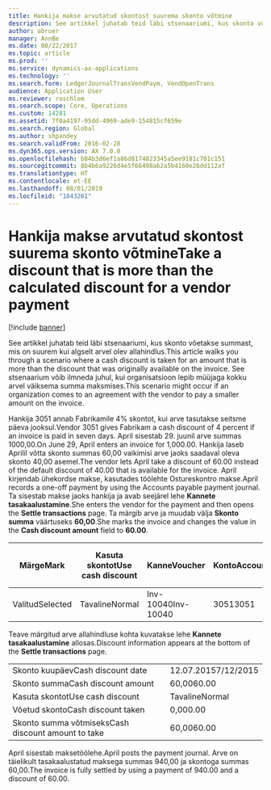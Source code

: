 ```yaml
---
title: Hankija makse arvutatud skontost suurema skonto võtmine
description: See artikkel juhatab teid läbi stsenaariumi, kus skonto võetakse summast, mis on suurem kui algselt arvel olev allahindlus. See stsenaarium võib ilmneda juhul, kui organisatsioon lepib müüjaga kokku arvel väiksema summa maksmises.
author: abruer
manager: AnnBe
ms.date: 08/22/2017
ms.topic: article
ms.prod: ''
ms.service: dynamics-ax-applications
ms.technology: ''
ms.search.form: LedgerJournalTransVendPaym, VendOpenTrans
audience: Application User
ms.reviewer: roschlom
ms.search.scope: Core, Operations
ms.custom: 14281
ms.assetid: 7f0a4197-95dd-4969-ade9-154815cf659e
ms.search.region: Global
ms.author: shpandey
ms.search.validFrom: 2016-02-28
ms.dyn365.ops.version: AX 7.0.0
ms.openlocfilehash: b84b3d6ef1a86d8174823345a5ee9181c701c151
ms.sourcegitcommit: 8b4b6a9226d4e5f66498ab2a5b4160e26dd112af
ms.translationtype: HT
ms.contentlocale: et-EE
ms.lasthandoff: 08/01/2019
ms.locfileid: "1843261"
---
```

# <a name="take-a-discount-that-is-more-than-the-calculated-discount-for-a-vendor-payment"></a><span data-ttu-id="2a756-104">Hankija makse arvutatud skontost suurema skonto võtmine</span><span class="sxs-lookup"><span data-stu-id="2a756-104">Take a discount that is more than the calculated discount for a vendor payment</span></span>

[!include [banner](../includes/banner.md)]

<span data-ttu-id="2a756-105">See artikkel juhatab teid läbi stsenaariumi, kus skonto võetakse summast, mis on suurem kui algselt arvel olev allahindlus.</span><span class="sxs-lookup"><span data-stu-id="2a756-105">This article walks you through a scenario where a cash discount is taken for an amount that is more than the discount that was originally available on the invoice.</span></span> <span data-ttu-id="2a756-106">See stsenaarium võib ilmneda juhul, kui organisatsioon lepib müüjaga kokku arvel väiksema summa maksmises.</span><span class="sxs-lookup"><span data-stu-id="2a756-106">This scenario might occur if an organization comes to an agreement with the vendor to pay a smaller amount on the invoice.</span></span> 

<span data-ttu-id="2a756-107">Hankija 3051 annab Fabrikamile 4% skontot, kui arve tasutakse seitsme päeva jooksul.</span><span class="sxs-lookup"><span data-stu-id="2a756-107">Vendor 3051 gives Fabrikam a cash discount of 4 percent if an invoice is paid in seven days.</span></span> <span data-ttu-id="2a756-108">April sisestab 29. juunil arve summas 1000,00.</span><span class="sxs-lookup"><span data-stu-id="2a756-108">On June 29, April enters an invoice for 1,000.00.</span></span> <span data-ttu-id="2a756-109">Hankija laseb Aprilil võtta skonto summas 60,00 vaikimisi arve jaoks saadaval oleva skonto 40,00 asemel.</span><span class="sxs-lookup"><span data-stu-id="2a756-109">The vendor lets April take a discount of 60.00 instead of the default discount of 40.00 that is available for the invoice.</span></span> <span data-ttu-id="2a756-110">April kirjendab ühekordse makse, kasutades töölehte Ostureskontro makse.</span><span class="sxs-lookup"><span data-stu-id="2a756-110">April records a one-off payment by using the Accounts payable payment journal.</span></span> <span data-ttu-id="2a756-111">Ta sisestab makse jaoks hankija ja avab seejärel lehe **Kannete tasakaalustamine**.</span><span class="sxs-lookup"><span data-stu-id="2a756-111">She enters the vendor for the payment and then opens the **Settle transactions** page.</span></span> <span data-ttu-id="2a756-112">Ta märgib arve ja muudab välja **Skonto summa** väärtuseks **60,00**.</span><span class="sxs-lookup"><span data-stu-id="2a756-112">She marks the invoice and changes the value in the **Cash discount amount** field to **60.00**.</span></span>

| <span data-ttu-id="2a756-113">Märge</span><span class="sxs-lookup"><span data-stu-id="2a756-113">Mark</span></span>     | <span data-ttu-id="2a756-114">Kasuta skontot</span><span class="sxs-lookup"><span data-stu-id="2a756-114">Use cash discount</span></span> | <span data-ttu-id="2a756-115">Kanne</span><span class="sxs-lookup"><span data-stu-id="2a756-115">Voucher</span></span>   | <span data-ttu-id="2a756-116">Konto</span><span class="sxs-lookup"><span data-stu-id="2a756-116">Account</span></span> | <span data-ttu-id="2a756-117">Kuupäev</span><span class="sxs-lookup"><span data-stu-id="2a756-117">Date</span></span>      | <span data-ttu-id="2a756-118">Tähtaeg</span><span class="sxs-lookup"><span data-stu-id="2a756-118">Due date</span></span>  | <span data-ttu-id="2a756-119">Arve</span><span class="sxs-lookup"><span data-stu-id="2a756-119">Invoice</span></span> | <span data-ttu-id="2a756-120">Summa kandevaluutas</span><span class="sxs-lookup"><span data-stu-id="2a756-120">Amount in transaction currency</span></span> | <span data-ttu-id="2a756-121">Valuuta</span><span class="sxs-lookup"><span data-stu-id="2a756-121">Currency</span></span> | <span data-ttu-id="2a756-122">Tasakaalustatav summa</span><span class="sxs-lookup"><span data-stu-id="2a756-122">Amount to settle</span></span> |
|----------|-------------------|-----------|---------|-----------|-----------|---------|--------------------------------|----------|------------------|
| <span data-ttu-id="2a756-123">Valitud</span><span class="sxs-lookup"><span data-stu-id="2a756-123">Selected</span></span> | <span data-ttu-id="2a756-124">Tavaline</span><span class="sxs-lookup"><span data-stu-id="2a756-124">Normal</span></span>            | <span data-ttu-id="2a756-125">Inv-10040</span><span class="sxs-lookup"><span data-stu-id="2a756-125">Inv-10040</span></span> | <span data-ttu-id="2a756-126">3051</span><span class="sxs-lookup"><span data-stu-id="2a756-126">3051</span></span>    | <span data-ttu-id="2a756-127">29.06.2015</span><span class="sxs-lookup"><span data-stu-id="2a756-127">6/29/2015</span></span> | <span data-ttu-id="2a756-128">29.07.2015</span><span class="sxs-lookup"><span data-stu-id="2a756-128">7/29/2015</span></span> | <span data-ttu-id="2a756-129">10040</span><span class="sxs-lookup"><span data-stu-id="2a756-129">10040</span></span>   | <span data-ttu-id="2a756-130">1 000,00</span><span class="sxs-lookup"><span data-stu-id="2a756-130">1,000.00</span></span>                       | <span data-ttu-id="2a756-131">USA dollar</span><span class="sxs-lookup"><span data-stu-id="2a756-131">USD</span></span>      | <span data-ttu-id="2a756-132">940,00</span><span class="sxs-lookup"><span data-stu-id="2a756-132">940.00</span></span>           |

<span data-ttu-id="2a756-133">Teave märgitud arve allahindluse kohta kuvatakse lehe **Kannete tasakaalustamine** allosas.</span><span class="sxs-lookup"><span data-stu-id="2a756-133">Discount information appears at the bottom of the **Settle transactions** page.</span></span>

|                              |           |
|------------------------------|-----------|
| <span data-ttu-id="2a756-134">Skonto kuupäev</span><span class="sxs-lookup"><span data-stu-id="2a756-134">Cash discount date</span></span>           | <span data-ttu-id="2a756-135">12.07.2015</span><span class="sxs-lookup"><span data-stu-id="2a756-135">7/12/2015</span></span> |
| <span data-ttu-id="2a756-136">Skonto summa</span><span class="sxs-lookup"><span data-stu-id="2a756-136">Cash discount amount</span></span>         | <span data-ttu-id="2a756-137">60,00</span><span class="sxs-lookup"><span data-stu-id="2a756-137">60.00</span></span>     |
| <span data-ttu-id="2a756-138">Kasuta skontot</span><span class="sxs-lookup"><span data-stu-id="2a756-138">Use cash discount</span></span>            | <span data-ttu-id="2a756-139">Tavaline</span><span class="sxs-lookup"><span data-stu-id="2a756-139">Normal</span></span>    |
| <span data-ttu-id="2a756-140">Võetud skonto</span><span class="sxs-lookup"><span data-stu-id="2a756-140">Cash discount taken</span></span>          | <span data-ttu-id="2a756-141">0,00</span><span class="sxs-lookup"><span data-stu-id="2a756-141">0.00</span></span>      |
| <span data-ttu-id="2a756-142">Skonto summa võtmiseks</span><span class="sxs-lookup"><span data-stu-id="2a756-142">Cash discount amount to take</span></span> | <span data-ttu-id="2a756-143">60,00</span><span class="sxs-lookup"><span data-stu-id="2a756-143">60.00</span></span>     |

<span data-ttu-id="2a756-144">April sisestab maksetöölehe.</span><span class="sxs-lookup"><span data-stu-id="2a756-144">April posts the payment journal.</span></span> <span data-ttu-id="2a756-145">Arve on täielikult tasakaalustatud maksega summas 940,00 ja skontoga summas 60,00.</span><span class="sxs-lookup"><span data-stu-id="2a756-145">The invoice is fully settled by using a payment of 940.00 and a discount of 60.00.</span></span>



